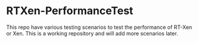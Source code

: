 RTXen-PerformanceTest
=====================
This repo have various testing scenarios to test the performance of RT-Xen or Xen. This is a working repository and will add more scenarios later.


